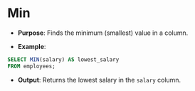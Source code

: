 # Min

- **Purpose**: Finds the minimum (smallest) value in a column.

- **Example**:		

```sql
SELECT MIN(salary) AS lowest_salary
FROM employees;
```

- **Output**: Returns the lowest salary in the `salary` column.
